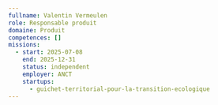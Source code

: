 ```yaml
---
fullname: Valentin Vermeulen
role: Responsable produit
domaine: Produit
competences: []
missions:
  - start: 2025-07-08
    end: 2025-12-31
    status: independent
    employer: ANCT
    startups:
      - guichet-territorial-pour-la-transition-ecologique
---
```

